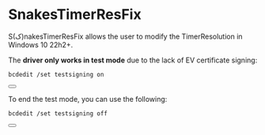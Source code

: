 # SnakesTimerResFix
S(ﮎ)nakesTimerResFix allows the user to modify the TimerResolution in Windows 10 22h2+.


The **driver only works in test mode** due to the lack of EV certificate signing:
<div class="highlight highlight-source-shell">
  <pre><code><span class="pl-s1"><span class="pl-c1">bcdedit</span> <span class="pl-s"><span class="pl-pds">/</span>set<span class="pl-pds"> </span>testsigning<span class="pl-pds"> </span>on</span></span></code></pre>
  <button class="btn btn-sm BtnGroup-item" data-clipboard-text="bcdedit /set testsigning on"></button>
</div>

To end the test mode, you can use the following:
<div class="highlight highlight-source-shell">
  <pre><code><span class="pl-s1"><span class="pl-c1">bcdedit</span> <span class="pl-s"><span class="pl-pds">/</span>set<span class="pl-pds"> </span>testsigning<span class="pl-pds"> </span>off</span></span></code></pre>
  <button class="btn btn-sm BtnGroup-item" data-clipboard-text="bcdedit /set testsigning off"></button>
</div>
